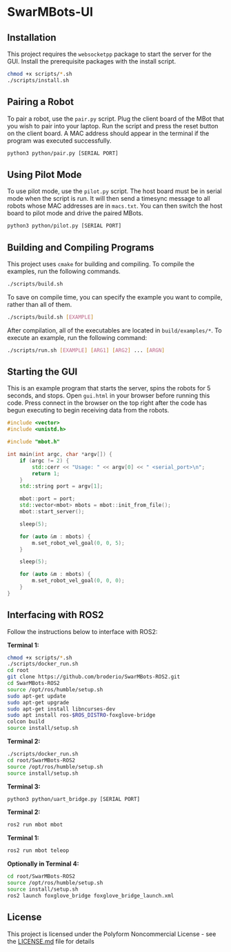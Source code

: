 # SwarMBots-UI

## Installation

This project requires the `websocketpp` package to start the server for the GUI. Install the prerequisite packages with the install script.

```bash
chmod +x scripts/*.sh
./scripts/install.sh
```

## Pairing a Robot

To pair a robot, use the `pair.py` script. Plug the client board of the MBot that you wish to pair into your laptop. Run the script and press the reset button on the client board. A MAC address should appear in the terminal if the program was executed successfully.

```bash
python3 python/pair.py [SERIAL PORT]
```

## Using Pilot Mode

To use pilot mode, use the `pilot.py` script. The host board must be in serial mode when the script is run. It will then send a timesync message to all robots whose MAC addresses are in `macs.txt`. You can then switch the host board to pilot mode and drive the paired MBots.

```bash
python3 python/pilot.py [SERIAL PORT]
```

## Building and Compiling Programs

This project uses `cmake` for building and compiling. To compile the examples, run the following commands.

```bash
./scripts/build.sh
```

To save on compile time, you can specify the example you want to compile, rather than all of them.

```bash
./scripts/build.sh [EXAMPLE]
```

After compilation, all of the executables are located in `build/examples/*`. To execute an example, run the following command:
```bash
./scripts/run.sh [EXAMPLE] [ARG1] [ARG2] ... [ARGN]
```

## Starting the GUI

This is an example program that starts the server, spins the robots for 5 seconds, and stops. Open `gui.html` in your browser before running this code. Press connect in the browser on the top right after the code has begun executing to begin receiving data from the robots.

```cpp
#include <vector>
#include <unistd.h>

#include "mbot.h"

int main(int argc, char *argv[]) {
    if (argc != 2) {
        std::cerr << "Usage: " << argv[0] << " <serial_port>\n";
        return 1;
    }
    std::string port = argv[1];

    mbot::port = port;
    std::vector<mbot> mbots = mbot::init_from_file();
    mbot::start_server();

    sleep(5);

    for (auto &m : mbots) {
        m.set_robot_vel_goal(0, 0, 5);
    }

    sleep(5);

    for (auto &m : mbots) {
        m.set_robot_vel_goal(0, 0, 0);
    }
}
```

## Interfacing with ROS2

Follow the instructions below to interface with ROS2:

**Terminal 1:**
```bash
chmod +x scripts/*.sh
./scripts/docker_run.sh
cd root
git clone https://github.com/broderio/SwarMBots-ROS2.git
cd SwarMBots-ROS2
source /opt/ros/humble/setup.sh
sudo apt-get update
sudo apt-get upgrade
sudo apt-get install libncurses-dev
sudo apt install ros-$ROS_DISTRO-foxglove-bridge
colcon build
source install/setup.sh
```

**Terminal 2:**
```bash
./scripts/docker_run.sh
cd root/SwarMBots-ROS2
source /opt/ros/humble/setup.sh
source install/setup.sh
```

**Terminal 3:**
```bash
python3 python/uart_bridge.py [SERIAL PORT]
```

**Terminal 2:**
```bash
ros2 run mbot mbot
```

**Terminal 1:**
```bash
ros2 run mbot teleop
```

**Optionally in Terminal 4:**
```bash
cd root/SwarMBots-ROS2
source /opt/ros/humble/setup.sh
source install/setup.sh
ros2 launch foxglove_bridge foxglove_bridge_launch.xml
```

## License

This project is licensed under the Polyform Noncommercial License - see the [LICENSE.md](LICENSE.md) file for details

